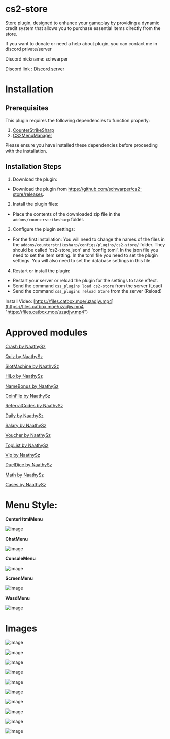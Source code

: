 # cs2-store

Store plugin, designed to enhance your gameplay by providing a dynamic credit system that allows you to purchase essential items directly from the store.

If you want to donate or need a help about plugin, you can contact me in discord private/server

Discord nickname: schwarper

Discord link : [Discord server](https://discord.gg/4zQfUzjk36)

# Installation

## Prerequisites

This plugin requires the following dependencies to function properly:

1. [CounterStrikeSharp](https://github.com/roflmuffin/CounterStrikeSharp)
2. [CS2MenuManager](https://github.com/schwarper/CS2MenuManager)

Please ensure you have installed these dependencies before proceeding with the installation.

## Installation Steps

1. Download the plugin:

* Download the plugin from https://github.com/schwarper/cs2-store/releases.

2. Install the plugin files:

* Place the contents of the downloaded zip file in the `addons/counterstrikesharp` folder.

3. Configure the plugin settings:

* For the first installation: You will need to change the names of the files in the `addons/counterstrikesharp/configs/plugins/cs2-store/` folder. They should be called 'cs2-store.json' and 'config.toml'. In the json file you need to set the item setting. In the toml file you need to set the plugin settings. You will also need to set the database settings in this file.

4. Restart or install the plugin:

* Restart your server or reload the plugin for the settings to take effect.
* Send the command `css_plugins load cs2-store` from the server (Load)
* Send the command `css_plugins reload Store` from the server (Reload)

Install Video:
[https://files.catbox.moe/uzadjw.mp4](https://files.catbox.moe/uzadjw.mp4 "https://files.catbox.moe/uzadjw.mp4")

# Approved modules

[Crash by NaathySz](https://github.com/NaathySz/Store-Crash)

[Quiz by NaathySz](https://github.com/NaathySz/Store-Quiz)

[SlotMachine by NaathySz](https://github.com/NaathySz/Store-SlotMachine)

[HiLo by NaathySz](https://github.com/NaathySz/Store-HiLo)

[NameBonus by NaathySz](https://github.com/NaathySz/Store-NameBonus)

[CoinFlip by NaathySz](https://github.com/NaathySz/Store-CoinFlip)

[ReferralCodes by NaathySz](https://github.com/NaathySz/Store-ReferralCodes)

[Daily by NaathySz](https://github.com/NaathySz/Store-Daily)

[Salary by NaathySz](https://github.com/NaathySz/Store-Salary)

[Voucher by NaathySz](https://github.com/NaathySz/Store-Voucher)

[TopList by NaathySz](https://github.com/NaathySz/Store-TopList)

[Vip by NaathySz](https://github.com/NaathySz/Store-Vip)

[DuelDice by NaathySz](https://github.com/NaathySz/Store-DuelDice)

[Math by NaathySz](https://github.com/NaathySz/Store-MathQuiz)

[Cases by NaathySz](https://github.com/NaathySz/Store-Cases)

# Menu Style:
**CenterHtmlMenu**

![image](https://files.catbox.moe/gz8x5e.png)

**ChatMenu**

![image](https://files.catbox.moe/85ix04.png)

**ConsoleMenu**

![image](https://files.catbox.moe/m47qri.png)

**ScreenMenu**

![image](https://files.catbox.moe/b5ulzj.png)

**WasdMenu**

![image](https://files.catbox.moe/kogxzp.png)

# Images

![image](https://github.com/schwarper/cs2-store/assets/75811921/d0edc64e-6475-4d04-b5c7-0ea03686d1e6)

![image](https://github.com/schwarper/cs2-store/assets/75811921/a5643eb8-305e-446b-8600-af87976fcbdf)

![image](https://github.com/schwarper/cs2-store/assets/75811921/0893a4f1-333f-4c3e-b126-a8e1f0ec6380)

![image](https://github.com/schwarper/cs2-store/assets/75811921/43652f9f-1ce2-423e-afe4-e13d98ee167a)

![image](https://github.com/schwarper/cs2-store/assets/75811921/212c3139-d2c9-4afe-8c0d-8680d7b5e361)

![image](https://github.com/schwarper/cs2-store/assets/75811921/66b54a97-1b5b-46e2-b838-9a998d65781a)

![image](https://github.com/schwarper/cs2-store/assets/75811921/0db6f827-e2c2-4c7c-9440-9ae97f4225e2)

![image](https://github.com/schwarper/cs2-store/assets/75811921/02a48527-6146-46ea-ae34-83deb8e36ca7)

![image](https://github.com/schwarper/cs2-store/assets/75811921/e6c494db-64d0-44e6-b115-56499d95b912)

![image](https://github.com/schwarper/cs2-store/assets/75811921/4602f571-b00d-4e51-a740-a66e90216dfa)

